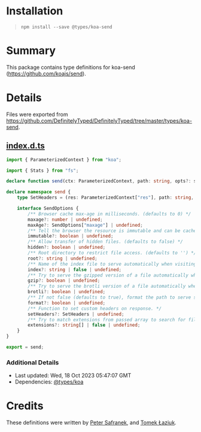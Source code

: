 # Installation
> `npm install --save @types/koa-send`

# Summary
This package contains type definitions for koa-send (https://github.com/koajs/send).

# Details
Files were exported from https://github.com/DefinitelyTyped/DefinitelyTyped/tree/master/types/koa-send.
## [index.d.ts](https://github.com/DefinitelyTyped/DefinitelyTyped/tree/master/types/koa-send/index.d.ts)
````ts
import { ParameterizedContext } from "koa";

import { Stats } from "fs";

declare function send(ctx: ParameterizedContext, path: string, opts?: send.SendOptions): Promise<string>;

declare namespace send {
    type SetHeaders = (res: ParameterizedContext["res"], path: string, stats: Stats) => any;

    interface SendOptions {
        /** Browser cache max-age in milliseconds. (defaults to 0) */
        maxage?: number | undefined;
        maxAge?: SendOptions["maxage"] | undefined;
        /** Tell the browser the resource is immutable and can be cached indefinitely. (defaults to false) */
        immutable?: boolean | undefined;
        /** Allow transfer of hidden files. (defaults to false) */
        hidden?: boolean | undefined;
        /** Root directory to restrict file access. (defaults to '') */
        root?: string | undefined;
        /** Name of the index file to serve automatically when visiting the root location. (defaults to none) */
        index?: string | false | undefined;
        /** Try to serve the gzipped version of a file automatically when gzip is supported by a client and if the requested file with .gz extension exists. (defaults to true). */
        gzip?: boolean | undefined;
        /** Try to serve the brotli version of a file automatically when brotli is supported by a client and if the requested file with .br extension exists. (defaults to true). */
        brotli?: boolean | undefined;
        /** If not false (defaults to true), format the path to serve static file servers and not require a trailing slash for directories, so that you can do both /directory and /directory/. */
        format?: boolean | undefined;
        /** Function to set custom headers on response. */
        setHeaders?: SetHeaders | undefined;
        /** Try to match extensions from passed array to search for file when no extension is sufficed in URL. First found is served. (defaults to false) */
        extensions?: string[] | false | undefined;
    }
}

export = send;

````

### Additional Details
 * Last updated: Wed, 18 Oct 2023 05:47:07 GMT
 * Dependencies: [@types/koa](https://npmjs.com/package/@types/koa)

# Credits
These definitions were written by [Peter Safranek](https://github.com/pe8ter), and [Tomek Łaziuk](https://github.com/tlaziuk).
